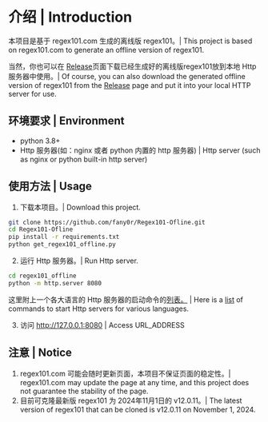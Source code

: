 # 介绍 | Introduction

本项目是基于 regex101.com 生成的离线版 regex101。| This project is based on regex101.com to generate an offline version of regex101.

当然，你也可以在 [Release](https://github.com/fany0r/Regex101-Ofline/releases])页面下载已经生成好的离线版regex101放到本地 Http 服务器中使用。| Of course, you can also download the generated offline version of regex101 from the [Release](https://github.com/fany0r/Regex101-Ofline/releases) page and put it into your local HTTP server for use.

## 环境要求 | Environment
 - python 3.8+
 - Http 服务器(如：nginx 或者 python 内置的 http 服务器) | Http server (such as nginx or python built-in http server)

## 使用方法 | Usage

1. 下载本项目。| Download this project.
```bash
git clone https://github.com/fany0r/Regex101-Ofline.git
cd Regex101-Ofline
pip install -r requirements.txt
python get_regex101_offline.py
```

2. 运行 Http 服务器。| Run Http server.
```bash
cd regex101_offline
python -m http.server 8080
```
这里附上一个各大语言的 Http 服务器的启动命令的[列表。](https://gist.github.com/willurd/5720255) | Here is a [list](https://gist.github.com/willurd/5720255) of commands to start Http servers for various languages.

3. 访问 http://127.0.0.1:8080 | Access URL_ADDRESS

## 注意 | Notice

1. regex101.com 可能会随时更新页面，本项目不保证页面的稳定性。| regex101.com may update the page at any time, and this project does not guarantee the stability of the page.
2. 目前可克隆最新版 regex101 为 2024年11月1日的 v12.0.11。| The latest version of regex101 that can be cloned is v12.0.11 on November 1, 2024.
